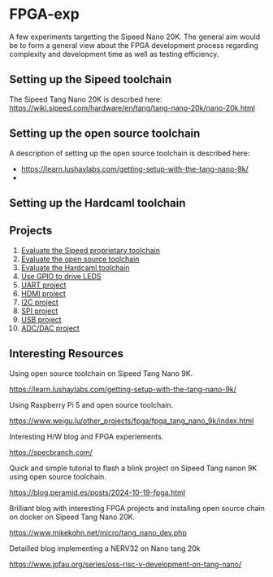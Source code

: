 # FPGA-exp
A few experiments targetting the Sipeed Nano 20K. The general aim would be to form a general view about the FPGA development process regarding complexity and development time as well as testing efficiency.

Setting up the Sipeed toolchain
-------------------------------

The Sipeed Tang Nano 20K is descrbed here: https://wiki.sipeed.com/hardware/en/tang/tang-nano-20k/nano-20k.html

Setting up the open source toolchain
------------------------------------

A description of setting up the open source toolchain is described here: 
- https://learn.lushaylabs.com/getting-setup-with-the-tang-nano-9k/
- 

Setting up the Hardcaml toolchain
---------------------------------

Projects
--------

1. [Evaluate the Sipeed proprietary toolchain](https://github.com/iamlateforbreakast/FPGA-exp/tree/main/project1)
2. [Evaluate the open source toolchain](https://github.com/iamlateforbreakast/FPGA-exp/tree/main/project2)
3. [Evaluate the Hardcaml toolchain](https://github.com/iamlateforbreakast/FPGA-exp/tree/main/project3)
4. [Use GPIO to drive LEDS](https://github.com/iamlateforbreakast/FPGA-exp/tree/main/project4)
5. [UART project](https://github.com/iamlateforbreakast/FPGA-exp/tree/main/project5)
6. [HDMI project](https://github.com/iamlateforbreakast/FPGA-exp/tree/main/project6)
7. [I2C project](https://github.com/iamlateforbreakast/FPGA-exp/tree/main/project7)
8. [SPI project](https://github.com/iamlateforbreakast/FPGA-exp/tree/main/project8)
9. [USB project](https://github.com/iamlateforbreakast/FPGA-exp/tree/main/project9)
10. [ADC/DAC project](https://github.com/iamlateforbreakast/FPGA-exp/tree/main/project10)

Interesting Resources
---------------------

Using open source toolchain on Sipeed Tang Nano 9K.

https://learn.lushaylabs.com/getting-setup-with-the-tang-nano-9k/

Using Raspberry Pi 5 and open source toolchain.

https://www.weigu.lu/other_projects/fpga/fpga_tang_nano_9k/index.html

Interesting H/W blog and FPGA experiements.

https://specbranch.com/

Quick and simple tutorial to flash a blink project on Sipeed Tang nanon 9K using open source toolchain.

https://blog.peramid.es/posts/2024-10-19-fpga.html

Brilliant blog with interesting FPGA projects and installing open source chain on docker on Sipeed Tang Nano 20K.

https://www.mikekohn.net/micro/tang_nano_dev.php

Detailled blog implementing a NERV32 on Nano tang 20k

https://www.jpfau.org/series/oss-risc-v-development-on-tang-nano/

